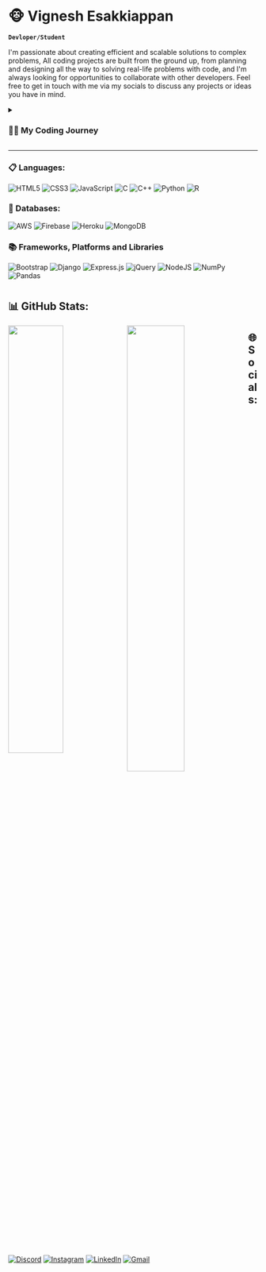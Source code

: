 # 🐵 Vignesh Esakkiappan

**`Devloper/Student`**

I'm passionate about creating efficient and scalable solutions to complex problems, All coding projects are built from the ground up, from planning and designing all the way to solving real-life problems with code, and I'm always looking for opportunities to collaborate with other developers. Feel free to get in touch with me via my socials to discuss any projects or ideas you have in mind.

<details>
 <summary><h3>👨‍💻 My Coding Journey</h3></summary>
  I first discovered my passion for coding during my undergraduate studies in Computer Science. I was intrigued by the endless possibilities that programming offered, and I was determined to learn as much as I could. As I began to delve deeper into the world of coding, I realized that it wasn't just a means to an end, but an art form in its own right.

Since then, I have been on a journey to improve my skills as a developer. I've taken on numerous projects, from simple scripts to complex web applications, and I've learned something new from each one. Along the way, I've discovered that coding is more than just typing lines of code - it's about problem-solving, creativity, and collaboration.

One of the most exciting aspects of my coding journey has been the opportunity to work with others in the development community. I've collaborated on open-source projects, attended hackathons and meetups, and connected with other developers from around the world. Being a part of this community has been an invaluable experience, and has helped me grow both as a developer and as a person.

Looking back on my journey so far, I'm proud of how far I've come, but I also know that there is always more to learn. I'm excited to continue exploring the world of coding, taking on new challenges, and contributing to the development community in any way that I can.
</details>

---
### 📋 Languages:
![HTML5](https://img.shields.io/badge/html5-%23E34F26.svg?style=for-the-badge&logo=html5&logoColor=white)
![CSS3](https://img.shields.io/badge/css3-%231572B6.svg?style=for-the-badge&logo=css3&logoColor=white)
![JavaScript](https://img.shields.io/badge/javascript-%23323330.svg?style=for-the-badge&logo=javascript&logoColor=%23F7DF1E)
![C](https://img.shields.io/badge/c-%2300599C.svg?style=for-the-badge&logo=c&logoColor=white)
![C++](https://img.shields.io/badge/c++-%2300599C.svg?style=for-the-badge&logo=c%2B%2B&logoColor=white)
![Python](https://img.shields.io/badge/python-3670A0?style=for-the-badge&logo=python&logoColor=ffdd54)
![R](https://img.shields.io/badge/r-%23276DC3.svg?style=for-the-badge&logo=r&logoColor=white)

### 💾 Databases:
![AWS](https://img.shields.io/badge/AWS-%23FF9900.svg?style=for-the-badge&logo=amazon-aws&logoColor=white)
![Firebase](https://img.shields.io/badge/firebase-%23039BE5.svg?style=for-the-badge&logo=firebase)
![Heroku](https://img.shields.io/badge/heroku-%23430098.svg?style=for-the-badge&logo=heroku&logoColor=white)
![MongoDB](https://img.shields.io/badge/MongoDB-%234ea94b.svg?style=for-the-badge&logo=mongodb&logoColor=white)

### 📚 Frameworks, Platforms and Libraries
![Bootstrap](https://img.shields.io/badge/bootstrap-%23563D7C.svg?style=for-the-badge&logo=bootstrap&logoColor=white)
![Django](https://img.shields.io/badge/django-%23092E20.svg?style=for-the-badge&logo=django&logoColor=white)
![Express.js](https://img.shields.io/badge/express.js-%23404d59.svg?style=for-the-badge&logo=express&logoColor=%2361DAFB)
![jQuery](https://img.shields.io/badge/jquery-%230769AD.svg?style=for-the-badge&logo=jquery&logoColor=white)
![NodeJS](https://img.shields.io/badge/node.js-6DA55F?style=for-the-badge&logo=node.js&logoColor=white)
![NumPy](https://img.shields.io/badge/numpy-%23013243.svg?style=for-the-badge&logo=numpy&logoColor=white)
![Pandas](https://img.shields.io/badge/pandas-%23150458.svg?style=for-the-badge&logo=pandas&logoColor=white)

#

## 📊 GitHub Stats:
<img align="left" width="47%" src="https://github-readme-stats.vercel.app/api?username=papavig&theme=dark&show_icons=true&bg_color=0D1117&hide_border=true" />

<img align="left" width="48%" src="https://github-readme-stats.vercel.app/api/top-langs/?username=papavig&theme=dark&layout=compact&bg_color=0D1117&hide_border=true" />

## 🌐 Socials:
<a target="blank">[![Discord](https://img.shields.io/badge/Discord-%235865F2.svg?style=for-the-badge&logo=discord&logoColor=white)](https://discord.gg/PZWEAnC26Y)</a>
<a target="blank">[![Instagram](https://img.shields.io/badge/Instagram-%23E4405F.svg?style=for-the-badge&logo=Instagram&logoColor=white)](https://instagram.com/beingvig)</a>
<a target="blank">[![LinkedIn](https://img.shields.io/badge/linkedin-%230077B5.svg?style=for-the-badge&logo=linkedin&logoColor=white)](https://linkedin.com/in/papavig)</a>
<a href="mailto:beingvig@gmail.com" target="blank">![Gmail](https://img.shields.io/badge/Gmail-D14836?style=for-the-badge&logo=gmail&logoColor=white)</a>
